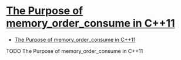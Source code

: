 # [The Purpose of memory_order_consume in C++11](https://preshing.com/20140709/the-purpose-of-memory_order_consume-in-cpp11/)

- [The Purpose of memory_order_consume in C++11](#the-purpose-of-memory_order_consume-in-c11)

TODO The Purpose of memory_order_consume in C++11

